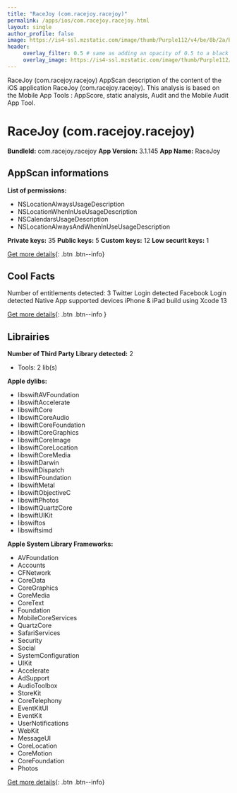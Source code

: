 ```yaml
---
title: "RaceJoy (com.racejoy.racejoy)"
permalink: /apps/ios/com.racejoy.racejoy.html
layout: single
author_profile: false
image: https://is4-ssl.mzstatic.com/image/thumb/Purple112/v4/be/8b/2a/be8b2aa0-2255-0a53-2bef-1a056eedef12/AppIcon-0-0-1x_U007emarketing-0-0-0-7-0-0-sRGB-0-0-0-GLES2_U002c0-512MB-85-220-0-0.png/512x512bb.jpg
header: 
     overlay_filter: 0.5 # same as adding an opacity of 0.5 to a black background
     overlay_image: https://is4-ssl.mzstatic.com/image/thumb/Purple112/v4/be/8b/2a/be8b2aa0-2255-0a53-2bef-1a056eedef12/AppIcon-0-0-1x_U007emarketing-0-0-0-7-0-0-sRGB-0-0-0-GLES2_U002c0-512MB-85-220-0-0.png/512x512bb.jpg
---
```

RaceJoy (com.racejoy.racejoy) AppScan description of the content of the iOS application RaceJoy (com.racejoy.racejoy). This analysis is based on the Mobile App Tools : AppScore, static analysis, Audit and the Mobile Audit App Tool.

# RaceJoy (com.racejoy.racejoy)

**BundleId:** com.racejoy.racejoy
**App Version:** 3.1.145
**App Name:** RaceJoy


## AppScan informations 

**List of permissions:** 
- NSLocationAlwaysUsageDescription
- NSLocationWhenInUseUsageDescription
- NSCalendarsUsageDescription
- NSLocationAlwaysAndWhenInUseUsageDescription
  
  
**Private keys:** 35
**Public keys:** 5
**Custom keys:** 12
**Low securit keys:** 1
  
[Get more details](/pricing.html){: .btn .btn--info}

## Cool Facts

Number of entitlements detected: 3
Twitter Login detected
Facebook Login detected
Native App
supported devices iPhone & iPad
build using Xcode 13
  
[Get more details](/pricing.html){: .btn .btn--info }

## Librairies 
**Number of Third Party Library detected:** 2
- Tools: 2 lib(s)


**Apple dylibs:**
- libswiftAVFoundation
- libswiftAccelerate
- libswiftCore
- libswiftCoreAudio
- libswiftCoreFoundation
- libswiftCoreGraphics
- libswiftCoreImage
- libswiftCoreLocation
- libswiftCoreMedia
- libswiftDarwin
- libswiftDispatch
- libswiftFoundation
- libswiftMetal
- libswiftObjectiveC
- libswiftPhotos
- libswiftQuartzCore
- libswiftUIKit
- libswiftos
- libswiftsimd


**Apple System Library Frameworks:**
- AVFoundation
- Accounts
- CFNetwork
- CoreData
- CoreGraphics
- CoreMedia
- CoreText
- Foundation
- MobileCoreServices
- QuartzCore
- SafariServices
- Security
- Social
- SystemConfiguration
- UIKit
- Accelerate
- AdSupport
- AudioToolbox
- StoreKit
- CoreTelephony
- EventKitUI
- EventKit
- UserNotifications
- WebKit
- MessageUI
- CoreLocation
- CoreMotion
- CoreFoundation
- Photos


  
[Get more details](/pricing.html){: .btn .btn--info}

